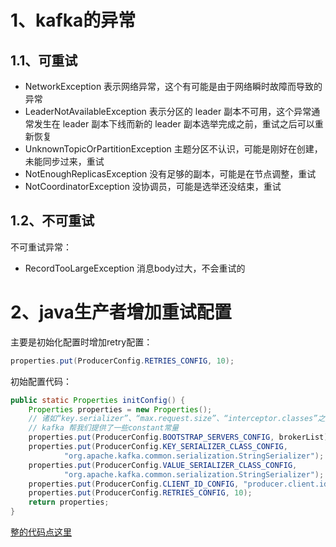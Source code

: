 # 1、kafka的异常

## 1.1、可重试

* NetworkException
    表示网络异常，这个有可能是由于网络瞬时故障而导致的异常
* LeaderNotAvailableException
    表示分区的 leader 副本不可用，这个异常通常发生在 leader 副本下线而新的 leader 副本选举完成之前，重试之后可以重新恢复
* UnknownTopicOrPartitionException
    主题分区不认识，可能是刚好在创建，未能同步过来，重试
* NotEnoughReplicasException
    没有足够的副本，可能是在节点调整，重试
* NotCoordinatorException 
    没协调员，可能是选举还没结束，重试

## 1.2、不可重试
不可重试异常：
* RecordTooLargeException  消息body过大，不会重试的
    

# 2、java生产者增加重试配置
主要是初始化配置时增加retry配置：
```java
properties.put(ProducerConfig.RETRIES_CONFIG, 10);
```
初始配置代码：
```java
public static Properties initConfig() {
    Properties properties = new Properties();
    // 诸如“key.serializer”、“max.request.size”、“interceptor.classes”之类的字符串经常由于人为因素而书写错误
    // kafka 帮我们提供了一些constant常量
    properties.put(ProducerConfig.BOOTSTRAP_SERVERS_CONFIG, brokerList);
    properties.put(ProducerConfig.KEY_SERIALIZER_CLASS_CONFIG,
            "org.apache.kafka.common.serialization.StringSerializer");
    properties.put(ProducerConfig.VALUE_SERIALIZER_CLASS_CONFIG,
            "org.apache.kafka.common.serialization.StringSerializer");
    properties.put(ProducerConfig.CLIENT_ID_CONFIG, "producer.client.id.demo");
    properties.put(ProducerConfig.RETRIES_CONFIG, 10);
    return properties;
}
```

[整的代码点这里](https://github.com/fatpo/kafka-demo/blob/main/kakfa/src/main/java/ProducerDemoV3Retry.java)